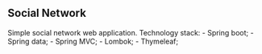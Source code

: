 <h2>Social Network</h2>
Simple social network web application. Technology stack: 
- Spring boot;
- Spring data;
- Spring MVC;
- Lombok;
- Thymeleaf;
